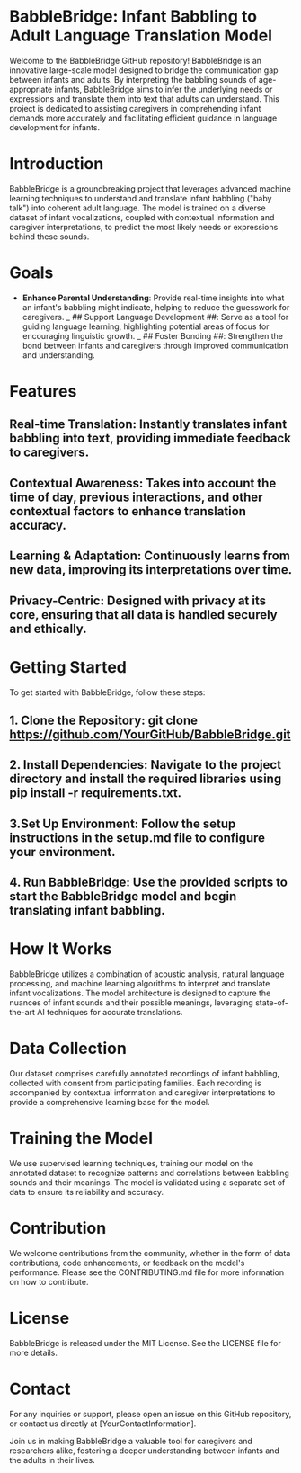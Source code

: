 # BabbleBridge: Infant Babbling to Adult Language Translation Model
Welcome to the BabbleBridge GitHub repository! BabbleBridge is an innovative large-scale model designed to bridge the communication gap between infants and adults. By interpreting the babbling sounds of age-appropriate infants, BabbleBridge aims to infer the underlying needs or expressions and translate them into text that adults can understand. This project is dedicated to assisting caregivers in comprehending infant demands more accurately and facilitating efficient guidance in language development for infants.

# Introduction
BabbleBridge is a groundbreaking project that leverages advanced machine learning techniques to understand and translate infant babbling ("baby talk") into coherent adult language. The model is trained on a diverse dataset of infant vocalizations, coupled with contextual information and caregiver interpretations, to predict the most likely needs or expressions behind these sounds.

# Goals
- **Enhance Parental Understanding**: Provide real-time insights into what an infant's babbling might indicate, helping to reduce the guesswork for caregivers.
_ ## Support Language Development ##: Serve as a tool for guiding language learning, highlighting potential areas of focus for encouraging linguistic growth.
_ ## Foster Bonding ##: Strengthen the bond between infants and caregivers through improved communication and understanding.

# Features
## Real-time Translation: Instantly translates infant babbling into text, providing immediate feedback to caregivers.
## Contextual Awareness: Takes into account the time of day, previous interactions, and other contextual factors to enhance translation accuracy.
## Learning & Adaptation: Continuously learns from new data, improving its interpretations over time.
## Privacy-Centric: Designed with privacy at its core, ensuring that all data is handled securely and ethically.

# Getting Started
To get started with BabbleBridge, follow these steps:
## 1. Clone the Repository: git clone https://github.com/YourGitHub/BabbleBridge.git
## 2. Install Dependencies: Navigate to the project directory and install the required libraries using pip install -r requirements.txt.
## 3.Set Up Environment: Follow the setup instructions in the setup.md file to configure your environment.
## 4. Run BabbleBridge: Use the provided scripts to start the BabbleBridge model and begin translating infant babbling.

# How It Works
BabbleBridge utilizes a combination of acoustic analysis, natural language processing, and machine learning algorithms to interpret and translate infant vocalizations. The model architecture is designed to capture the nuances of infant sounds and their possible meanings, leveraging state-of-the-art AI techniques for accurate translations.

# Data Collection
Our dataset comprises carefully annotated recordings of infant babbling, collected with consent from participating families. Each recording is accompanied by contextual information and caregiver interpretations to provide a comprehensive learning base for the model.

# Training the Model
We use supervised learning techniques, training our model on the annotated dataset to recognize patterns and correlations between babbling sounds and their meanings. The model is validated using a separate set of data to ensure its reliability and accuracy.

# Contribution
We welcome contributions from the community, whether in the form of data contributions, code enhancements, or feedback on the model's performance. Please see the CONTRIBUTING.md file for more information on how to contribute.

# License
BabbleBridge is released under the MIT License. See the LICENSE file for more details.

# Contact
For any inquiries or support, please open an issue on this GitHub repository, or contact us directly at [YourContactInformation].

Join us in making BabbleBridge a valuable tool for caregivers and researchers alike, fostering a deeper understanding between infants and the adults in their lives.
